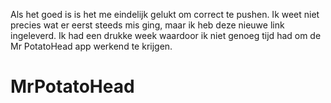 Als het goed is is het me eindelijk gelukt om correct te pushen. Ik weet niet precies wat er eerst steeds mis ging, 
maar ik heb deze nieuwe link ingeleverd. Ik had een drukke week waardoor ik niet genoeg tijd had om de
Mr PotatoHead app werkend te krijgen.

# MrPotatoHead
